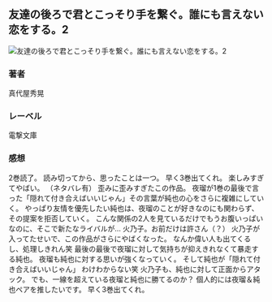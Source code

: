 ## 友達の後ろで君とこっそり手を繋ぐ。誰にも言えない恋をする。2
![友達の後ろで君とこっそり手を繋ぐ。誰にも言えない恋をする。2](https://cdn.discordapp.com/attachments/1211570779934695494/1217689056486359090/1piptR8zRKna06RgLMiQwyDKP5KUq3Owqm_Iu-5YCHLlqX91BCBw2i4zGxX37LKg.png?ex=6604f04e&is=65f27b4e&hm=93d22ba69fc5b71326a34c8130df673b2196d98d3a08d40bd2818fe272e0e244&)
### 著者
真代屋秀晃
### レーベル
電撃文庫
### 感想
2巻読了。
読み切ってから、思ったことは一つ。
早く3巻出てくれ。
楽しみすぎてやばい。
（ネタバレ有）
歪みに歪みすぎたこの作品。
夜瑠が1巻の最後で言った「隠れて付き合えばいいじゃん」その言葉が純也の心をさらに複雑にしていく。
やっぱり友情を優先したい純也は、夜瑠のことが好きなのにも関わらず、その提案を拒否していく。
こんな関係の2人を見ているだけでもうお腹いっぱいなのに、そこで新たなライバルが…
火乃子。お前だけは許さん（？）
火乃子が入ってたせいで、この作品がさらにやばくなった。
なんか偉い人も出てくるし、処理しきれん笑
最後の最後で夜瑠に対して気持ちが抑えきれなくて暴走する純也。
夜瑠も純也に対する思いが強くなっていく。
そして純也が「隠れて付き合えばいいじゃん」
わけわからない笑
火乃子も、純也に対して正面からアタック。
でも、一線を超えている夜瑠と純也に勝てるのか？
個人的には夜瑠＆純也ペアを推したいです。
早く3巻出てくれ。